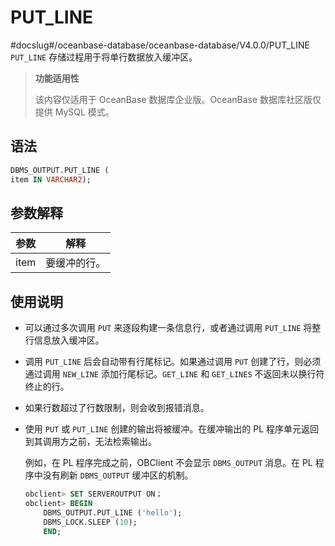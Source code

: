 PUT_LINE 
=============================
#docslug#/oceanbase-database/oceanbase-database/V4.0.0/PUT_LINE
`PUT_LINE` 存储过程用于将单行数据放入缓冲区。

>**功能适用性**
>
>该内容仅适用于 OceanBase 数据库企业版。OceanBase 数据库社区版仅提供 MySQL 模式。

语法 
-----------

```sql
DBMS_OUTPUT.PUT_LINE (
item IN VARCHAR2);
```



参数解释 
-------------



| **参数** | **解释** |
|--------|--------|
| item   | 要缓冲的行。 |



使用说明 
-------------

* 可以通过多次调用 `PUT` 来逐段构建一条信息行，或者通过调用 `PUT_LINE` 将整行信息放入缓冲区。

  

* 调用 `PUT_LINE` 后会自动带有行尾标记。如果通过调用 `PUT` 创建了行，则必须通过调用 `NEW_LINE` 添加行尾标记。`GET_LINE` 和 `GET_LINES` 不返回未以换行符终止的行。

  

* 如果行数超过了行数限制，则会收到报错消息。

  

* 使用 `PUT` 或 `PUT_LINE` 创建的输出将被缓冲。在缓冲输出的 PL 程序单元返回到其调用方之前，无法检索输出。

  例如，在 PL 程序完成之前，OBClient 不会显示 `DBMS_OUTPUT` 消息。在 PL 程序中没有刷新 `DBMS_OUTPUT` 缓冲区的机制。

  ```sql
  obclient> SET SERVEROUTPUT ON；
  obclient> BEGIN
      DBMS_OUTPUT.PUT_LINE ('hello');
      DBMS_LOCK.SLEEP (10);
      END;
  ```

  




